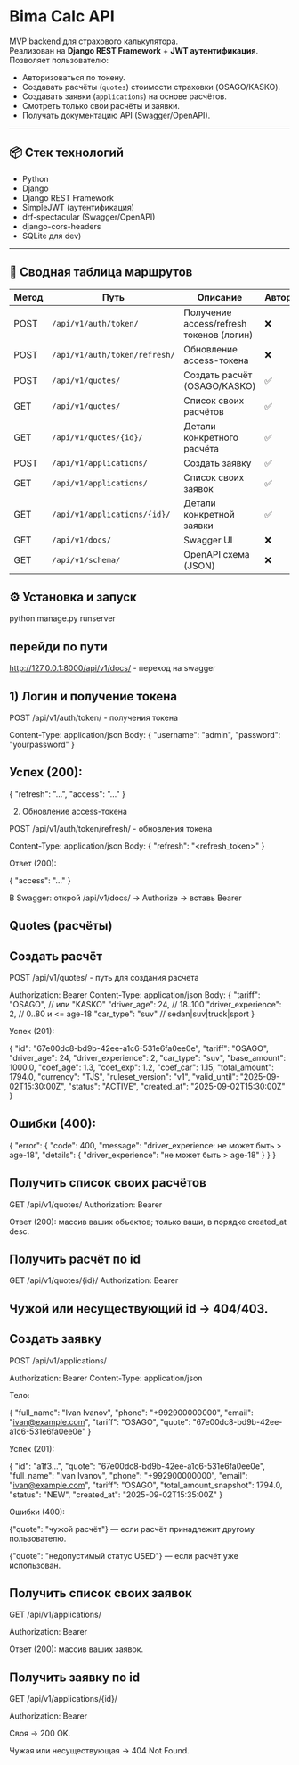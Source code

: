 # Bima Calc API

MVP backend для страхового калькулятора.  
Реализован на **Django REST Framework** + **JWT аутентификация**.  
Позволяет пользователю:
- Авторизоваться по токену.
- Создавать расчёты (`quotes`) стоимости страховки (OSAGO/KASKO).
- Создавать заявки (`applications`) на основе расчётов.
- Смотреть только свои расчёты и заявки.
- Получать документацию API (Swagger/OpenAPI).

---

## 📦 Стек технологий
- Python 
- Django 
- Django REST Framework
- SimpleJWT (аутентификация)
- drf-spectacular (Swagger/OpenAPI)
- django-cors-headers
- SQLite для dev)

---
## 📑 Сводная таблица маршрутов

| Метод | Путь                         | Описание                                | Авторизация |
|-------|------------------------------|-----------------------------------------|-------------|
| POST  | `/api/v1/auth/token/`        | Получение access/refresh токенов (логин)| ❌          |
| POST  | `/api/v1/auth/token/refresh/`| Обновление access-токена                | ❌          |
| POST  | `/api/v1/quotes/`            | Создать расчёт (OSAGO/KASKO)            | ✅          |
| GET   | `/api/v1/quotes/`            | Список своих расчётов                   | ✅          |
| GET   | `/api/v1/quotes/{id}/`       | Детали конкретного расчёта              | ✅          |
| POST  | `/api/v1/applications/`      | Создать заявку                          | ✅          |
| GET   | `/api/v1/applications/`      | Список своих заявок                     | ✅          |
| GET   | `/api/v1/applications/{id}/` | Детали конкретной заявки                | ✅          |
| GET   | `/api/v1/docs/`              | Swagger UI                              | ❌          |
| GET   | `/api/v1/schema/`            | OpenAPI схема (JSON)                    | ❌          |


## ⚙️ Установка и запуск
python manage.py runserver

## перейди по пути 
http://127.0.0.1:8000/api/v1/docs/ - переход на swagger 


## 1) Логин и получение токена

POST /api/v1/auth/token/ -  получения токена 

Content-Type: application/json
Body:
{
  "username": "admin",
  "password": "yourpassword"
}

## Успех (200):

{ "refresh": "…", "access": "…" }


2) Обновление access-токена

POST /api/v1/auth/token/refresh/ - обновления токена 

Content-Type: application/json
Body:
{ "refresh": "<refresh_token>" }


Ответ (200):

{ "access": "…" }


В Swagger: открой /api/v1/docs/ → Authorize → вставь Bearer <access>

## Quotes (расчёты)
## Создать расчёт

POST /api/v1/quotes/ -  путь для создания расчета 

Authorization: Bearer <access>
Content-Type: application/json
Body:
{
  "tariff": "OSAGO",          // или "KASKO"
  "driver_age": 24,           // 18..100
  "driver_experience": 2,     // 0..80 и <= age-18
  "car_type": "suv"           // sedan|suv|truck|sport
}


Успех (201):

{
  "id": "67e00dc8-bd9b-42ee-a1c6-531e6fa0ee0e",
  "tariff": "OSAGO",
  "driver_age": 24,
  "driver_experience": 2,
  "car_type": "suv",
  "base_amount": 1000.0,
  "coef_age": 1.3,
  "coef_exp": 1.2,
  "coef_car": 1.15,
  "total_amount": 1794.0,
  "currency": "TJS",
  "ruleset_version": "v1",
  "valid_until": "2025-09-02T15:30:00Z",
  "status": "ACTIVE",
  "created_at": "2025-09-02T15:30:00Z"
}


## Ошибки (400):

{
  "error": {
    "code": 400,
    "message": "driver_experience: не может быть > age-18",
    "details": { "driver_experience": "не может быть > age-18" }
  }
}

## Получить список своих расчётов

GET /api/v1/quotes/
Authorization: Bearer <access>


Ответ (200): массив ваших объектов; только ваши, в порядке created_at desc.

## Получить расчёт по id

GET /api/v1/quotes/{id}/
Authorization: Bearer <access>


## Чужой или несуществующий id → 404/403.


## Создать заявку

POST /api/v1/applications/

Authorization: Bearer <access>
Content-Type: application/json


Тело:

{
  "full_name": "Ivan Ivanov",
  "phone": "+992900000000",
  "email": "ivan@example.com",
  "tariff": "OSAGO",
  "quote": "67e00dc8-bd9b-42ee-a1c6-531e6fa0ee0e"
}


Успех (201):

{
  "id": "a1f3…",
  "quote": "67e00dc8-bd9b-42ee-a1c6-531e6fa0ee0e",
  "full_name": "Ivan Ivanov",
  "phone": "+992900000000",
  "email": "ivan@example.com",
  "tariff": "OSAGO",
  "total_amount_snapshot": 1794.0,
  "status": "NEW",
  "created_at": "2025-09-02T15:35:00Z"
}


Ошибки (400):

{"quote": "чужой расчёт"} — если расчёт принадлежит другому пользователю.

{"quote": "недопустимый статус USED"} — если расчёт уже использован.



## Получить список своих заявок

GET /api/v1/applications/

Authorization: Bearer <access>


Ответ (200): массив ваших заявок.

## Получить заявку по id

GET /api/v1/applications/{id}/

Authorization: Bearer <access>


Своя → 200 OK.

Чужая или несуществующая → 404 Not Found.
